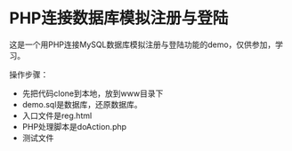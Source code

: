 PHP连接数据库模拟注册与登陆
====
这是一个用PHP连接MySQL数据库模拟注册与登陆功能的demo，仅供参加，学习。

操作步骤：
* 先把代码clone到本地，放到www目录下
* demo.sql是数据库，还原数据库。
* 入口文件是reg.html
* PHP处理脚本是doAction.php
* 测试文件
